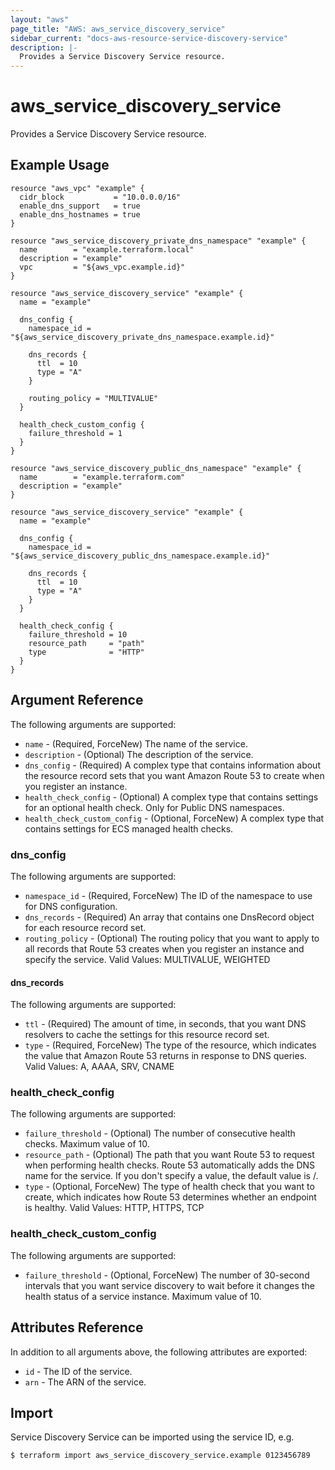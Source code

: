 ```yaml
---
layout: "aws"
page_title: "AWS: aws_service_discovery_service"
sidebar_current: "docs-aws-resource-service-discovery-service"
description: |-
  Provides a Service Discovery Service resource.
---
```


# aws_service_discovery_service

Provides a Service Discovery Service resource.

## Example Usage

```hcl
resource "aws_vpc" "example" {
  cidr_block           = "10.0.0.0/16"
  enable_dns_support   = true
  enable_dns_hostnames = true
}

resource "aws_service_discovery_private_dns_namespace" "example" {
  name        = "example.terraform.local"
  description = "example"
  vpc         = "${aws_vpc.example.id}"
}

resource "aws_service_discovery_service" "example" {
  name = "example"

  dns_config {
    namespace_id = "${aws_service_discovery_private_dns_namespace.example.id}"

    dns_records {
      ttl  = 10
      type = "A"
    }

    routing_policy = "MULTIVALUE"
  }

  health_check_custom_config {
    failure_threshold = 1
  }
}
```

```hcl
resource "aws_service_discovery_public_dns_namespace" "example" {
  name        = "example.terraform.com"
  description = "example"
}

resource "aws_service_discovery_service" "example" {
  name = "example"

  dns_config {
    namespace_id = "${aws_service_discovery_public_dns_namespace.example.id}"

    dns_records {
      ttl  = 10
      type = "A"
    }
  }

  health_check_config {
    failure_threshold = 10
    resource_path     = "path"
    type              = "HTTP"
  }
}
```

## Argument Reference

The following arguments are supported:

* `name` - (Required, ForceNew) The name of the service.
* `description` - (Optional) The description of the service.
* `dns_config` - (Required) A complex type that contains information about the resource record sets that you want Amazon Route 53 to create when you register an instance.
* `health_check_config` - (Optional) A complex type that contains settings for an optional health check. Only for Public DNS namespaces.
* `health_check_custom_config` - (Optional, ForceNew) A complex type that contains settings for ECS managed health checks.

### dns_config

The following arguments are supported:

* `namespace_id` - (Required, ForceNew) The ID of the namespace to use for DNS configuration.
* `dns_records` - (Required) An array that contains one DnsRecord object for each resource record set.
* `routing_policy` - (Optional) The routing policy that you want to apply to all records that Route 53 creates when you register an instance and specify the service. Valid Values: MULTIVALUE, WEIGHTED

#### dns_records

The following arguments are supported:

* `ttl` - (Required) The amount of time, in seconds, that you want DNS resolvers to cache the settings for this resource record set.
* `type` - (Required, ForceNew) The type of the resource, which indicates the value that Amazon Route 53 returns in response to DNS queries. Valid Values: A, AAAA, SRV, CNAME

### health_check_config

The following arguments are supported:

* `failure_threshold` - (Optional) The number of consecutive health checks. Maximum value of 10.
* `resource_path` - (Optional) The path that you want Route 53 to request when performing health checks. Route 53 automatically adds the DNS name for the service. If you don't specify a value, the default value is /.
* `type` - (Optional, ForceNew) The type of health check that you want to create, which indicates how Route 53 determines whether an endpoint is healthy. Valid Values: HTTP, HTTPS, TCP

### health_check_custom_config

The following arguments are supported:

* `failure_threshold` - (Optional, ForceNew) The number of 30-second intervals that you want service discovery to wait before it changes the health status of a service instance.  Maximum value of 10.

## Attributes Reference

In addition to all arguments above, the following attributes are exported:

* `id` - The ID of the service.
* `arn` - The ARN of the service.

## Import

Service Discovery Service can be imported using the service ID, e.g.

```
$ terraform import aws_service_discovery_service.example 0123456789
```
